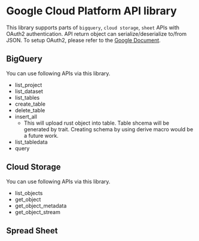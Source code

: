 # Google Cloud Platform API library

This library supports parts of `bigquery`, `cloud storage`, `sheet` APIs with OAuth2 authentication.
API return object can serialize/deserialize to/from JSON. To setup OAuth2, please refer to the [Google Document](https://developers.google.com/identity/protocols/oauth2).

## BigQuery

You can use following APIs via this library.

- list_project
- list_dataset
- list_tables
- create_table
- delete_table
- insert_all
  - This will upload rust object into table. Table shcema will be generated by trait. Creating schema by using derive macro would be a future work.
- list_tabledata
- query

## Cloud Storage

You can use following APIs via this library.

- list_objects
- get_object
- get_object_metadata
- get_object_stream

## Spread Sheet
